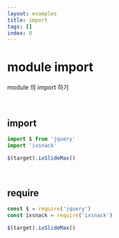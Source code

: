```yaml
---
layout: examples
title: import
tags: []
index: 0
---
```


# module import

module 의 import 하기

&nbsp;
&nbsp;

## import
```js
import $ from 'jquery'
import 'ixsnack'

$(target).ixSlideMax()
```

&nbsp;
&nbsp;

## require
```js
const $ = require('jquery')
const ixsnack = require('ixsnack')

$(target).ixSlideMax()
```